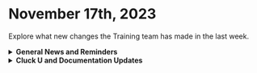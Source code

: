 # November 17th, 2023

Explore what new changes the Training team has made in the last week.

<details>

<summary><strong>General News and Reminders</strong></summary>

* **Game Tip for the Week:**&#x20;
* **SHOUT OUT to all of our Certified Rewsters!** To join our motley crew of eggcellent peeps, you can take the exam here: [foundations-certification.md](../../cluck-university/rewst-foundations-10x/foundations-certification.md "mention")
* **Cluck U Holiday Hours:**
  * **US Thanksgiving**
    * Training will be available Mon \~ Wed
    * Office Hours canceled for Thanksgiving
    * Open Mic will be taken over by our Canadians
  * **December Holidays and New Year**
    * Live Training will be unavailable from December 18th \~ January 8th for the Holidays and New Year
    * Feel free to sit by the fire, with a glass of bourbon or wine, and watch our videos while you wait with anticipation for our return
* Join us in our new [Cluck-U Discord channel](https://discord.com/channels/936789089703845988/1121465945295167588) if you have any questions, comments, or concerns!

</details>

<details>

<summary><strong>Cluck U and Documentation Updates</strong></summary>

**Cluck University**

* **Core Courses**
  * **201 is live!** [You can sign up on Mondays from 3pm \~ 4pm](https://calendly.com/cluck-u/rewst-201-advanced-automation-concepts).
  * 202 is in the works!
* **Electives**
  * [extending-the-power-of-rewst-workflows](../../cluck-university/electives/extending-the-power-of-rewst-workflows/ "mention") top-level page added
  * [how-to-use-powershell-in-rewst.md](../../cluck-university/electives/how-to-use-powershell-in-rewst.md "mention") released
  * [how-to-reference-data-with-variables.md](../../cluck-university/electives/how-to-reference-data-with-variables.md "mention")released
* **Updates and Fixes:**
  * [101-laying-the-foundations-of-automations.md](../../cluck-university/rewst-foundations-10x/101-laying-the-foundations-of-automations.md "mention")page information added
  * [103-jinja-essentials-for-workflow-automation.md](../../cluck-university/rewst-foundations-10x/103-jinja-essentials-for-workflow-automation.md "mention")page information updated

**Documentation**

* [nov-3rd-2023-huge-rewst-announcements-you-cant-miss-out-on.md](../roc-open-mics/nov-3rd-2023-huge-rewst-announcements-you-cant-miss-out-on.md "mention")available
* [from-scales-to-feathers.md](../../community-corner/community-driven-content/from-scales-to-feathers.md "mention")Coming soon page added - Shout-out to Reed Kimble!
* [collecting-diagnostics-with-browser-developer-tools.md](../../support/roc-support/collecting-diagnostics-with-browser-developer-tools.md "mention") added to the ROC Support section
* [markdown-examples.md](../../community-corner/how-to-contribute/markdown-examples.md "mention")subpage added to [how-to-contribute](../../community-corner/how-to-contribute/ "mention")
* [rewsts-technical-documentation-guidelines.md](../../community-corner/how-to-contribute/rewsts-technical-documentation-guidelines.md "mention") page added
* **Updates and Fixes:**&#x20;
  * [community-driven-content](../../community-corner/community-driven-content/ "mention")updated with new information
  * Liongard [actions-and-endpoints.md](../../documentation/integrations/security/liongard/actions-and-endpoints.md "mention")page updated
  * [sonicwall-integration-setup.md](../../documentation/integrations/security/sonicwall-nsm/sonicwall-integration-setup.md "mention")updated with new steps
  * [byod-for-dattormm.md](../../documentation/integrations/rmm/datto-rmm/byod-for-dattormm.md "mention")instructions added

</details>
